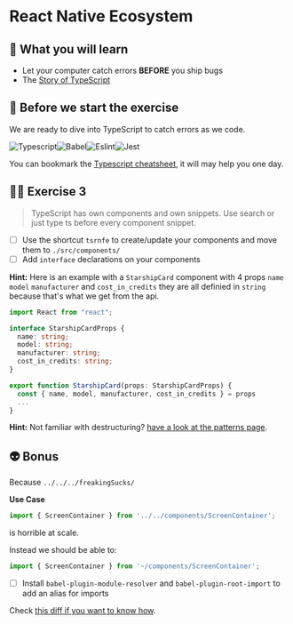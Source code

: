 # React Native Ecosystem

## 📡 What you will learn

- Let your computer catch errors **BEFORE** you ship bugs
- The [Story of TypeScript](https://www.youtube.com/watch?v=EUlM3wx546o)

## 👾 Before we start the exercise

We are ready to dive into TypeScript to catch errors as we code.

![Typescript](https://user-images.githubusercontent.com/81434852/149155512-f5ee605c-509c-4f46-8fcc-231840bd5013.png)![Babel](https://user-images.githubusercontent.com/81434852/149156943-1d1b1749-61e6-45ad-ad16-6bac2a6964cb.png)![Eslint](https://user-images.githubusercontent.com/81434852/149156955-df0097a8-b58b-4840-820a-4cd31e40aa23.png)![Jest](https://user-images.githubusercontent.com/81434852/149156973-6fa8ff31-d2f4-4c0b-99ca-d8234d22d277.png)

You can bookmark the [Typescript cheatsheet](https://github.com/typescript-cheatsheets/react), it will may help you one day.

## 👨‍🚀 Exercise 3

> TypeScript has own components and own snippets. Use search or just type ts before every component snippet.

- [ ] Use the shortcut `tsrnfe` to create/update your components and move them to `./src/components/`
- [ ] Add `interface` declarations on your components

**Hint:** Here is an example with a `StarshipCard` component with 4 props `name` `model` `manufacturer` and `cost_in_credits` they are all definied in `string` because that's what we get from the api.

```typescript
import React from "react";

interface StarshipCardProps {
  name: string;
  model: string;
  manufacturer: string;
  cost_in_credits: string;
}

export function StarshipCard(props: StarshipCardProps) {
  const { name, model, manufacturer, cost_in_credits } = props
  ...
}
```

**Hint:** Not familiar with destructuring? [have a look at the patterns page](https://davidl.fr/workshop/patterns#destructuring-props).

## 👽 Bonus

Because `../../../freakingSucks/`

**Use Case**

```javascript
import { ScreenContainer } from '../../components/ScreenContainer';
```

is horrible at scale.

Instead we should be able to:

```javascript
import { ScreenContainer } from '~/components/ScreenContainer';
```

- [ ] Install `babel-plugin-module-resolver` and `babel-plugin-root-import` to add an alias for imports

Check [this diff if you want to know how](https://github.com/flexbox/react-native-bootcamp/commit/05ad23e1e5ab6f5630c41df3e4eeb63b057db7e9).
